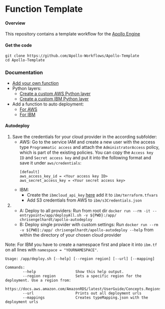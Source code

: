 # Function Template

#### Overview

This repository contains a template workflow for the [Apollo Engine](https://github.com/Apollo-Core)


#### Get the code

```
git clone https://github.com/Apollo-Workflows/Apollo-Template
cd Apollo-Template
```


### Documentation
- [Add your own function](./doc/addFunction.md)
- Python layers:
     - [Create a custom AWS Python layer](./doc/awsLayer.md)
     - [Create a custom IBM Python layer](./doc/ibmLayer.md)
- Add a function to auto deployment:
     - [For AWS](./doc/awsAddDeployment.md)
     - [For IBM](./doc/ibmAddDeployment.md)



#### Autodeploy
1. Save the credentials for your cloud provider in the according subfolder:
   - AWS: Go to the service IAM and create a new user with the access type `Programmatic access` and attach the `AdministratorAccess` policy, which is part of the existing policies. You can copy the `Access key ID` and `Secret access key` and put it into the following format and save it under `aws/credentials`:
        ```
        [default]
        aws_access_key_id = <Your access key ID>
        aws_secret_access_key = <Your secret access key>
        ```
   - IBM: 
     - Create the `ibmcloud_api_key` [here](https://cloud.ibm.com/iam/apikeys) add it to `ibm/terraform.tfvars`
     - Add S3 credentials from AWS to `ibm/s3Credentials.json`
2. 
   - A: Deploy to all providers:
        Run from root dir `docker run --rm -it --entrypoint=/app/deployAll.sh -v ${PWD}:/app/ chrisengelhardt/apollo-autodeploy`
   - B: Deploy single provider with custom settings:
        Run `docker run --rm -v ${PWD}:/app/ chrisengelhardt/apollo-autodeploy --help` from within the directory of your chosen cloud provider

Note: For IBM you have to create a namespace first and place it into `ibm.tf` on all lines with `namespace = "YOURNAMESPACE"`.

```
Usage: /app/deploy.sh [--help] [--region region] [--url] [--mapping]

Commands:
        --help                  Show this help output.
        --region region         Sets a specific region for the deployment. Use a region from:
                                https://docs.aws.amazon.com/AmazonRDS/latest/UserGuide/Concepts.RegionsAndAvailabilityZones.html
        --url                   Prints out all deployment urls
        --mappings              Creates typeMapping.json with the deployment urls
```
